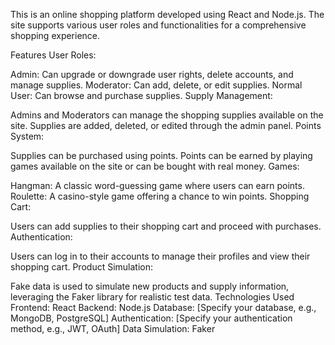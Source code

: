 This is an online shopping platform developed using React and Node.js. The site supports various user roles and functionalities for a comprehensive shopping experience.

Features
User Roles:

Admin: Can upgrade or downgrade user rights, delete accounts, and manage supplies.
Moderator: Can add, delete, or edit supplies.
Normal User: Can browse and purchase supplies.
Supply Management:

Admins and Moderators can manage the shopping supplies available on the site.
Supplies are added, deleted, or edited through the admin panel.
Points System:

Supplies can be purchased using points.
Points can be earned by playing games available on the site or can be bought with real money.
Games:

Hangman: A classic word-guessing game where users can earn points.
Roulette: A casino-style game offering a chance to win points.
Shopping Cart:

Users can add supplies to their shopping cart and proceed with purchases.
Authentication:

Users can log in to their accounts to manage their profiles and view their shopping cart.
Product Simulation:

Fake data is used to simulate new products and supply information, leveraging the Faker library for realistic test data.
Technologies Used
Frontend: React
Backend: Node.js
Database: [Specify your database, e.g., MongoDB, PostgreSQL]
Authentication: [Specify your authentication method, e.g., JWT, OAuth]
Data Simulation: Faker
